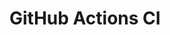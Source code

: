# GitHub Actions CI









































































































































































































































































































































































































































































































































































































